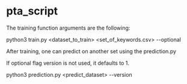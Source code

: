# pta_script

The training function arguments are the following:

python3 train.py <dataset_to_train> <set_of_keywords.csv> --optional

After training, one can predict on another set using the prediction.py

If optional flag version is not used, it defaults to 1.

python3 prediction.py <predict_dataset> --version <INT>

